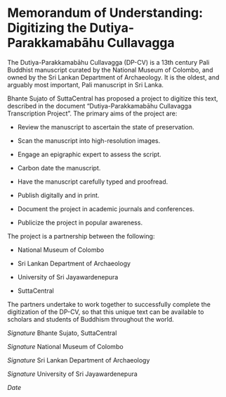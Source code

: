 # Memorandum of Understanding: Digitizing the Dutiya-Parakkamabāhu Cullavagga

The Dutiya-Parakkamabāhu Cullavagga (DP-CV) is a 13th century Pali Buddhist manuscript curated by the National Museum of Colombo, and owned by the Sri Lankan Department of Archaeology. It is the oldest, and arguably most important, Pali manuscript in Sri Lanka.

Bhante Sujato of SuttaCentral has proposed a project to digitize this text, described in the document “Dutiya-Parakkamabāhu Cullavagga Transcription Project”. The primary aims of the project are:

- Review the manuscript to ascertain the state of preservation.

- Scan the manuscript into high-resolution images.

- Engage an epigraphic expert to assess the script.

- Carbon date the manuscript.

- Have the manuscript carefully typed and proofread.

- Publish digitally and in print.

- Document the project in academic journals and conferences.

- Publicize the project in popular awareness.

The project is a partnership between the following:

- National Museum of Colombo

- Sri Lankan Department of Archaeology

- University of Sri Jayawardenepura

- SuttaCentral

The partners undertake to work together to successfully complete the digitization of the DP-CV, so that this unique text can be available to scholars and students of Buddhism throughout the world.

*Signature*
Bhante Sujato, SuttaCentral

*Signature*
National Museum of Colombo

*Signature*
Sri Lankan Department of Archaeology

*Signature*
University of Sri Jayawardenepura

*Date*
